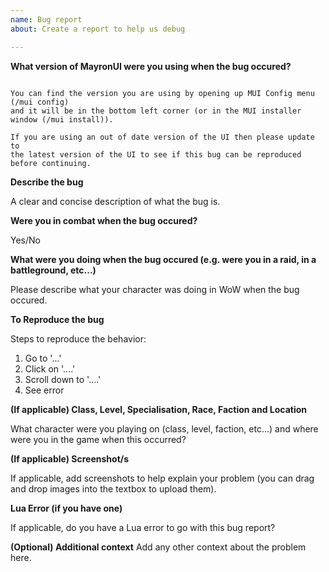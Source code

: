 ```yaml
---
name: Bug report
about: Create a report to help us debug

---
```


**What version of MayronUI were you using when the bug occured?**

```

You can find the version you are using by opening up MUI Config menu (/mui config) 
and it will be in the bottom left corner (or in the MUI installer window (/mui install)).

If you are using an out of date version of the UI then please update to 
the latest version of the UI to see if this bug can be reproduced before continuing.

```

**Describe the bug**

A clear and concise description of what the bug is.

**Were you in combat when the bug occured?**

Yes/No

**What were you doing when the bug occured (e.g. were you in a raid, in a battleground, etc...)**

Please describe what your character was doing in WoW when the bug occured.

**To Reproduce the bug**

Steps to reproduce the behavior:
1. Go to '...'
2. Click on '....'
3. Scroll down to '....'
4. See error

**(If applicable) Class, Level, Specialisation, Race, Faction and Location**

What character were you playing on (class, level, faction, etc...) and where were you in the game when this occurred?

**(If applicable) Screenshot/s**

If applicable, add screenshots to help explain your problem (you can drag and drop images into the textbox to upload them).

**Lua Error (if you have one)**

If applicable, do you have a Lua error to go with this bug report?

**(Optional) Additional context**
Add any other context about the problem here.
